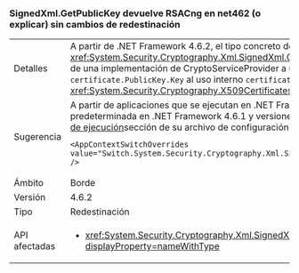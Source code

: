### <a name="signedxmlgetpublickey-returns-rsacng-on-net462-or-lightup-without-retargeting-change"></a>SignedXml.GetPublicKey devuelve RSACng en net462 (o explicar) sin cambios de redestinación

|   |   |
|---|---|
|Detalles|A partir de .NET Framework 4.6.2, el tipo concreto del objeto devuelto por la <xref:System.Security.Cryptography.Xml.SignedXml.GetPublicKey%2A?displayProperty=nameWithType> método cambiado (sin una anomalía) de una implementación de CryptoServiceProvider a una implementación de Cng. Esto es porque ha cambiado la implementación de uso <code>certificate.PublicKey.Key</code> al uso interno <code>certificate.GetAnyPublicKey</code> que reenvía al <xref:System.Security.Cryptography.X509Certificates.RSACertificateExtensions.GetRSAPublicKey%2A?displayProperty=nameWithType>.|
|Sugerencia|A partir de aplicaciones que se ejecutan en .NET Framework 4.7.1, puede usar la implementación de CryptoServiceProvider usa de forma predeterminada en .NET Framework 4.6.1 y versiones anteriores mediante la adición de la siguiente configuración se cambia a la [en tiempo de ejecución](~/docs/framework/configure-apps/file-schema/runtime/runtime-element.md)sección de su archivo de configuración de aplicación:<pre><code class="language-xml">&lt;AppContextSwitchOverrides value=&quot;Switch.System.Security.Cryptography.Xml.SignedXmlUseLegacyCertificatePrivateKey=true&quot; /&gt;&#13;&#10;</code></pre>|
|Ámbito|Borde|
|Versión|4.6.2|
|Tipo|Redestinación|
|API afectadas|<ul><li><xref:System.Security.Cryptography.Xml.SignedXml.CheckSignatureReturningKey(System.Security.Cryptography.AsymmetricAlgorithm@)?displayProperty=nameWithType></li></ul>|

